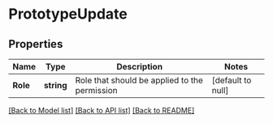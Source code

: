 # PrototypeUpdate

## Properties
Name | Type | Description | Notes
------------ | ------------- | ------------- | -------------
**Role** | **string** | Role that should be applied to the permission | [default to null]

[[Back to Model list]](../README.md#documentation-for-models) [[Back to API list]](../README.md#documentation-for-api-endpoints) [[Back to README]](../README.md)



